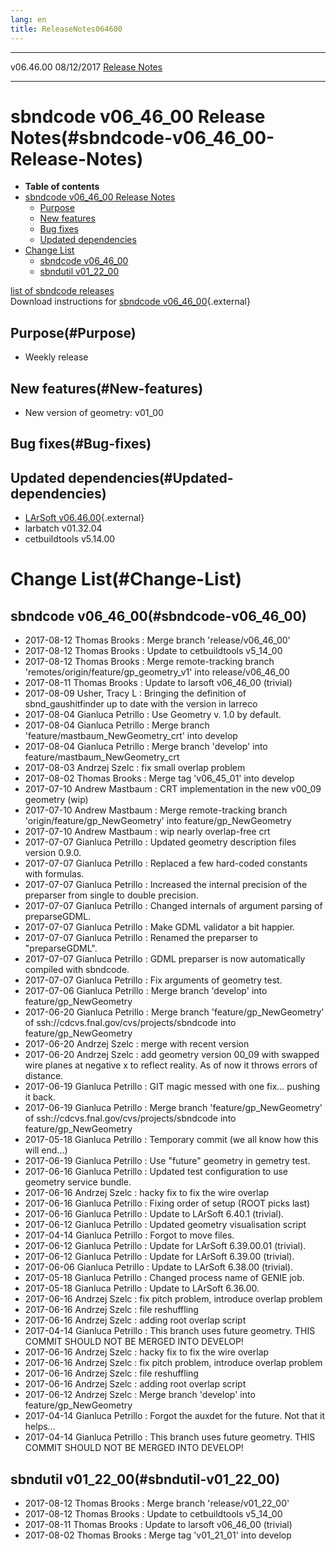 ```yaml
---
lang: en
title: ReleaseNotes064600
---
```


  ----------- ------------ -- -- ------------------------------------------------------
  v06.46.00   08/12/2017         [Release Notes](ReleaseNotes064600.html)
  ----------- ------------ -- -- ------------------------------------------------------



sbndcode v06\_46\_00 Release Notes(#sbndcode-v06_46_00-Release-Notes)
======================================================================================

-   **Table of contents**
-   [sbndcode v06\_46\_00 Release
    Notes](#sbndcode-v06_46_00-Release-Notes)
    -   [Purpose](#Purpose)
    -   [New features](#New-features)
    -   [Bug fixes](#Bug-fixes)
    -   [Updated dependencies](#Updated-dependencies)
-   [Change List](#Change-List)
    -   [sbndcode v06\_46\_00](#sbndcode-v06_46_00)
    -   [sbndutil v01\_22\_00](#sbndutil-v01_22_00)

[list of sbndcode
releases](List_of_SBND_code_releases.html)\
Download instructions for [sbndcode
v06\_46\_00](http://scisoft.fnal.gov/scisoft/bundles/sbnd/v06_46_00/sbndcode-v06_46_00.html){.external}



Purpose(#Purpose)
----------------------------------

-   Weekly release



New features(#New-features)
--------------------------------------------

-   New version of geometry: v01\_00



Bug fixes(#Bug-fixes)
--------------------------------------



Updated dependencies(#Updated-dependencies)
------------------------------------------------------------

-   [LArSoft
    v06.46.00](https://cdcvs.fnal.gov/redmine/projects/larsoft/wiki/ReleaseNotes064600){.external}
-   larbatch v01.32.04
-   cetbuildtools v5.14.00



Change List(#Change-List)
==========================================



sbndcode v06\_46\_00(#sbndcode-v06_46_00)
----------------------------------------------------------

-   2017-08-12 Thomas Brooks : Merge branch \'release/v06\_46\_00\'
-   2017-08-12 Thomas Brooks : Update to cetbuildtools v5\_14\_00
-   2017-08-12 Thomas Brooks : Merge remote-tracking branch
    \'remotes/origin/feature/gp\_geometry\_v1\' into release/v06\_46\_00
-   2017-08-11 Thomas Brooks : Update to larsoft v06\_46\_00 (trivial)
-   2017-08-09 Usher, Tracy L : Bringing the definition of
    sbnd\_gaushitfinder up to date with the version in larreco
-   2017-08-04 Gianluca Petrillo : Use Geometry v. 1.0 by default.
-   2017-08-04 Gianluca Petrillo : Merge branch
    \'feature/mastbaum\_NewGeometry\_crt\' into develop
-   2017-08-04 Gianluca Petrillo : Merge branch \'develop\' into
    feature/mastbaum\_NewGeometry\_crt
-   2017-08-03 Andrzej Szelc : fix small overlap problem
-   2017-08-02 Thomas Brooks : Merge tag \'v06\_45\_01\' into develop
-   2017-07-10 Andrew Mastbaum : CRT implementation in the new v00\_09
    geometry (wip)
-   2017-07-10 Andrew Mastbaum : Merge remote-tracking branch
    \'origin/feature/gp\_NewGeometry\' into feature/gp\_NewGeometry
-   2017-07-10 Andrew Mastbaum : wip nearly overlap-free crt
-   2017-07-07 Gianluca Petrillo : Updated geometry description files
    version 0.9.0.
-   2017-07-07 Gianluca Petrillo : Replaced a few hard-coded constants
    with formulas.
-   2017-07-07 Gianluca Petrillo : Increased the internal precision of
    the preparser from single to double precision.
-   2017-07-07 Gianluca Petrillo : Changed internals of argument parsing
    of preparseGDML.
-   2017-07-07 Gianluca Petrillo : Make GDML validator a bit happier.
-   2017-07-07 Gianluca Petrillo : Renamed the preparser to
    \"preparseGDML\".
-   2017-07-07 Gianluca Petrillo : GDML preparser is now automatically
    compiled with sbndcode.
-   2017-07-07 Gianluca Petrillo : Fix arguments of geometry test.
-   2017-07-06 Gianluca Petrillo : Merge branch \'develop\' into
    feature/gp\_NewGeometry
-   2017-06-20 Gianluca Petrillo : Merge branch
    \'feature/gp\_NewGeometry\' of
    ssh://cdcvs.fnal.gov/cvs/projects/sbndcode into
    feature/gp\_NewGeometry
-   2017-06-20 Andrzej Szelc : merge with recent version
-   2017-06-20 Andrzej Szelc : add geometry version 00\_09 with swapped
    wire planes at negative x to reflect reality. As of now it throws
    errors of distance.
-   2017-06-19 Gianluca Petrillo : GIT magic messed with one fix\...
    pushing it back.
-   2017-06-19 Gianluca Petrillo : Merge branch
    \'feature/gp\_NewGeometry\' of
    ssh://cdcvs.fnal.gov/cvs/projects/sbndcode into
    feature/gp\_NewGeometry
-   2017-05-18 Gianluca Petrillo : Temporary commit (we all know how
    this will end\...)
-   2017-06-19 Gianluca Petrillo : Use \"future\" geometry in gemetry
    test.
-   2017-06-16 Gianluca Petrillo : Updated test configuration to use
    geometry service bundle.
-   2017-06-16 Andrzej Szelc : hacky fix to fix the wire overlap
-   2017-06-16 Gianluca Petrillo : Fixing order of setup (ROOT picks
    last)
-   2017-06-16 Gianluca Petrillo : Update to LArSoft 6.40.1 (trivial).
-   2017-06-12 Gianluca Petrillo : Updated geometry visualisation script
-   2017-04-14 Gianluca Petrillo : Forgot to move files.
-   2017-06-12 Gianluca Petrillo : Update for LArSoft 6.39.00.01
    (trivial).
-   2017-06-12 Gianluca Petrillo : Update for LArSoft 6.39.00 (trivial).
-   2017-06-06 Gianluca Petrillo : Update to LArSoft 6.38.00 (trivial).
-   2017-05-18 Gianluca Petrillo : Changed process name of GENIE job.
-   2017-05-18 Gianluca Petrillo : Update to LArSoft 6.36.00.
-   2017-06-16 Andrzej Szelc : fix pitch problem, introduce overlap
    problem
-   2017-06-16 Andrzej Szelc : file reshuffling
-   2017-06-16 Andrzej Szelc : adding root overlap script
-   2017-04-14 Gianluca Petrillo : This branch uses future geometry.
    THIS COMMIT SHOULD NOT BE MERGED INTO DEVELOP!
-   2017-06-16 Andrzej Szelc : hacky fix to fix the wire overlap
-   2017-06-16 Andrzej Szelc : fix pitch problem, introduce overlap
    problem
-   2017-06-16 Andrzej Szelc : file reshuffling
-   2017-06-16 Andrzej Szelc : adding root overlap script
-   2017-06-12 Andrzej Szelc : Merge branch \'develop\' into
    feature/gp\_NewGeometry
-   2017-04-14 Gianluca Petrillo : Forgot the auxdet for the future. Not
    that it helps\...
-   2017-04-14 Gianluca Petrillo : This branch uses future geometry.
    THIS COMMIT SHOULD NOT BE MERGED INTO DEVELOP!



sbndutil v01\_22\_00(#sbndutil-v01_22_00)
----------------------------------------------------------

-   2017-08-12 Thomas Brooks : Merge branch \'release/v01\_22\_00\'
-   2017-08-12 Thomas Brooks : Update to cetbuildtools v5\_14\_00
-   2017-08-11 Thomas Brooks : Update to larsoft v06\_46\_00 (trivial)
-   2017-08-02 Thomas Brooks : Merge tag \'v01\_21\_01\' into develop
